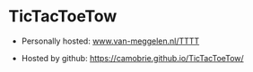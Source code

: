# TicTacToeTow

- Personally hosted: 
www.van-meggelen.nl/TTTT

- Hosted by github: 
https://camobrie.github.io/TicTacToeTow/
